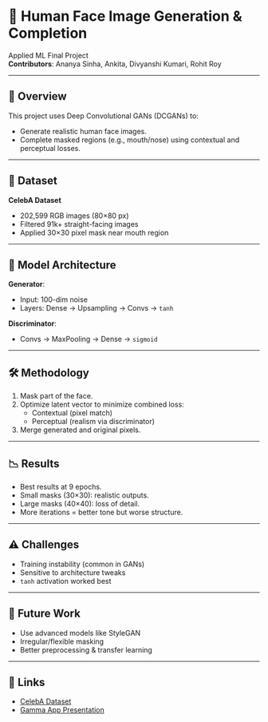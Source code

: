 # 🧠 Human Face Image Generation & Completion

Applied ML Final Project  
**Contributors**: Ananya Sinha, Ankita, Divyanshi Kumari, Rohit Roy

---

## 🚀 Overview

This project uses Deep Convolutional GANs (DCGANs) to:
- Generate realistic human face images.
- Complete masked regions (e.g., mouth/nose) using contextual and perceptual losses.

---

## 📂 Dataset

**CelebA Dataset**  
- 202,599 RGB images (80×80 px)
- Filtered 91k+ straight-facing images
- Applied 30×30 pixel mask near mouth region

---

## 🧠 Model Architecture

**Generator**:  
- Input: 100-dim noise  
- Layers: Dense → Upsampling → Convs → `tanh`

**Discriminator**:  
- Convs → MaxPooling → Dense → `sigmoid`

---

## 🛠 Methodology

1. Mask part of the face.
2. Optimize latent vector to minimize combined loss:
   - Contextual (pixel match)
   - Perceptual (realism via discriminator)
3. Merge generated and original pixels.

---

## 📉 Results

- Best results at 9 epochs.
- Small masks (30×30): realistic outputs.
- Large masks (40×40): loss of detail.
- More iterations = better tone but worse structure.

---

## ⚠️ Challenges

- Training instability (common in GANs)
- Sensitive to architecture tweaks
- `tanh` activation worked best

---

## 🔮 Future Work

- Use advanced models like StyleGAN
- Irregular/flexible masking
- Better preprocessing & transfer learning

---

## 📎 Links

- [CelebA Dataset](https://www.kaggle.com/datasets/jessicali9530/celeba-dataset)
- [Gamma App Presentation](https://gamma.app/?utm_source=made-with-gamma)
